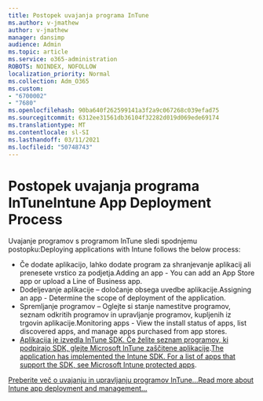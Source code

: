 ```yaml
---
title: Postopek uvajanja programa InTune
ms.author: v-jmathew
author: v-jmathew
manager: dansimp
audience: Admin
ms.topic: article
ms.service: o365-administration
ROBOTS: NOINDEX, NOFOLLOW
localization_priority: Normal
ms.collection: Adm_O365
ms.custom:
- "6700002"
- "7680"
ms.openlocfilehash: 90ba640f262599141a3f2a9c067268c039efad75
ms.sourcegitcommit: 6312ee31561db36104f32282d019d069ede69174
ms.translationtype: MT
ms.contentlocale: sl-SI
ms.lasthandoff: 03/11/2021
ms.locfileid: "50748743"
---
```

# <a name="intune-app-deployment-process"></a><span data-ttu-id="b0b7a-102">Postopek uvajanja programa InTune</span><span class="sxs-lookup"><span data-stu-id="b0b7a-102">Intune App Deployment Process</span></span>

<span data-ttu-id="b0b7a-103">Uvajanje programov s programom InTune sledi spodnjemu postopku:</span><span class="sxs-lookup"><span data-stu-id="b0b7a-103">Deploying applications with Intune follows the below process:</span></span>

- <span data-ttu-id="b0b7a-104">Če dodate aplikacijo, lahko dodate program za shranjevanje aplikacij ali prenesete vrstico za podjetja.</span><span class="sxs-lookup"><span data-stu-id="b0b7a-104">Adding an app - You can add an App Store app or upload a Line of Business app.</span></span>
- <span data-ttu-id="b0b7a-105">Dodeljevanje aplikacije – določanje obsega uvedbe aplikacije.</span><span class="sxs-lookup"><span data-stu-id="b0b7a-105">Assigning an app - Determine the scope of deployment of the application.</span></span>
- <span data-ttu-id="b0b7a-106">Spremljanje programov – Oglejte si stanje namestitve programov, seznam odkritih programov in upravljanje programov, kupljenih iz trgovin aplikacije.</span><span class="sxs-lookup"><span data-stu-id="b0b7a-106">Monitoring apps - View the install status of apps, list discovered apps, and manage apps purchased from app stores.</span></span>
- <span data-ttu-id="b0b7a-107">[Aplikacija je izvedla InTune SDK. Če želite seznam programov, ki podpirajo SDK, glejte Microsoft InTune zaščitene aplikacije](https://docs.microsoft.com/mem/intune/apps/apps-supported-intune-apps).</span><span class="sxs-lookup"><span data-stu-id="b0b7a-107">[The application has implemented the Intune SDK. For a list of apps that support the SDK, see Microsoft Intune protected apps](https://docs.microsoft.com/mem/intune/apps/apps-supported-intune-apps).</span></span>

[<span data-ttu-id="b0b7a-108">Preberite več o uvajanju in upravljanju programov InTune...</span><span class="sxs-lookup"><span data-stu-id="b0b7a-108">Read more about Intune app deployment and management...</span></span>](https://docs.microsoft.com/mem/intune/apps/app-management)
